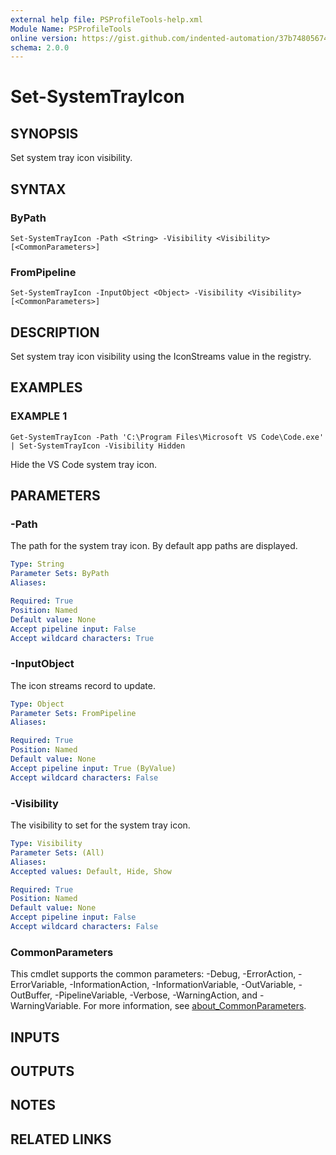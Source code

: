 ```yaml
---
external help file: PSProfileTools-help.xml
Module Name: PSProfileTools
online version: https://gist.github.com/indented-automation/37b748056742d5e1b51f7cd767813f5d
schema: 2.0.0
---
```


# Set-SystemTrayIcon

## SYNOPSIS
Set system tray icon visibility.

## SYNTAX

### ByPath
```
Set-SystemTrayIcon -Path <String> -Visibility <Visibility> [<CommonParameters>]
```

### FromPipeline
```
Set-SystemTrayIcon -InputObject <Object> -Visibility <Visibility> [<CommonParameters>]
```

## DESCRIPTION
Set system tray icon visibility using the IconStreams value in the registry.

## EXAMPLES

### EXAMPLE 1
```
Get-SystemTrayIcon -Path 'C:\Program Files\Microsoft VS Code\Code.exe' | Set-SystemTrayIcon -Visibility Hidden
```

Hide the VS Code system tray icon.

## PARAMETERS

### -Path
The path for the system tray icon.
By default app paths are displayed.

```yaml
Type: String
Parameter Sets: ByPath
Aliases:

Required: True
Position: Named
Default value: None
Accept pipeline input: False
Accept wildcard characters: True
```

### -InputObject
The icon streams record to update.

```yaml
Type: Object
Parameter Sets: FromPipeline
Aliases:

Required: True
Position: Named
Default value: None
Accept pipeline input: True (ByValue)
Accept wildcard characters: False
```

### -Visibility
The visibility to set for the system tray icon.

```yaml
Type: Visibility
Parameter Sets: (All)
Aliases:
Accepted values: Default, Hide, Show

Required: True
Position: Named
Default value: None
Accept pipeline input: False
Accept wildcard characters: False
```

### CommonParameters
This cmdlet supports the common parameters: -Debug, -ErrorAction, -ErrorVariable, -InformationAction, -InformationVariable, -OutVariable, -OutBuffer, -PipelineVariable, -Verbose, -WarningAction, and -WarningVariable. For more information, see [about_CommonParameters](http://go.microsoft.com/fwlink/?LinkID=113216).

## INPUTS

## OUTPUTS

## NOTES

## RELATED LINKS

